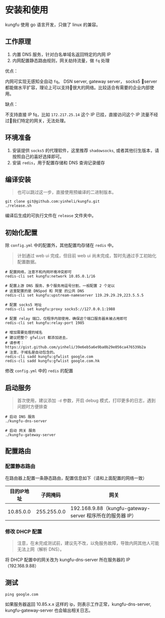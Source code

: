 # 安装和使用

kungfu 使用 go 语言开发，只做了 linux 的兼容。

## 工作原理

1. 内置 DNS 服务，针对白名单域名返回特定的内网 IP
2. 内网配置静态路由规则，网关劫持流量，做 `fq` 处理

优点：

内网可实现无感知全自动 `fq`。
DSN server, gateway server， socks5 server 都能做水平扩容，理论上可以支持很大的网络。比较适合有需要的企业内部使用。

缺点：

不支持直接 IP fq，比如 `172.217.25.14` 这个 IP 已挂，直接访问这个 IP 流量不经过我们特定的网关，无法处理。

## 环境准备

1. 安装提供 `socks5` 的代理软件，这里推荐 `shadowsocks`, 或者其他衍生版本，请按照自己的喜好选择即可。
2. 安装 `redis`，用于配置存储和 DNS 查询记录缓存


## 编译安装

> 也可以跳过这一步，直接使用预编译的二进制版本。

```
git clone git@github.com:yinheli/kungfu.git
./release.sh
```

编译后生成的可执行文件在 `release` 文件夹中。

## 初始化配置

除 `config.yml` 中的配置外，其他配置均存储在 `redis` 中。

> 计划通过 web ui 完成，但目前 web ui 尚未完成，暂时先通过手工初始化配置数据。

```
# 配置网络，注意不和内网环境冲突即可
redis-cli set kungfu:network 10.85.0.1/16

# 配置上游 DNS 服务，多个服务用逗号分割，一般配置 2 个足以
# 这里配置的是 DNSpod 和 阿里 的公共 DNS
redis-cli set kungfu:upstream-nameserver 119.29.29.29,223.5.5.5

# 配置 socks5 地址
redis-cli set kungfu:proxy socks5://127.0.0.1:1988

# 配置 relay 端口，仅程序内部使用，确保这个端口服务器未被占用即可
redis-cli set kungfu:relay-port 1985

# 增加需要处理的域名
# 建议把整个 gfwlist 都添加进去，
# 请参考： https://gist.github.com/yinheli/39e6eb5a6e9ba0b29e056ca476539b2a
# 注意，子域名是自动包含的。
redis-cli sadd kungfu:gfwlist google.com
redis-cli sadd kungfu:gfwlist google.com.hk
```

修改 `config.yml` 中的 `redis` 的配置

## 启动服务

> 首次使用，建议添加 `-d` 参数，开启 debug 模式，打印更多的日志，遇到问题时方便排查

```
# 启动 DNS 服务
./kungfu-dns-server

# 启动 网关 服务
./kungfu-gateway-server
```

## 配置路由

### 配置静态路由

在路由器上配置一条静态路由，配置信息如下（请和上面配置的网络一致）

目的IP地址 | 子网掩码    | 网关
---------- | ----------- | --------------
10.85.0.0 | 255.255.0.0 | 192.168.9.88（kungfu-gateway-server 程序所在的服务器 IP）

### 修改 DHCP 配置

> 注意，在未完成测试前，建议先不改，以免服务故障，导致内网其他人可能无法上网（解析 DNS）。

将 DHCP 配置中的网关改为 kungfu-dns-server 所在服务器的 IP（192.168.9.88）

## 测试

```
ping google.com
```

如果服务器返回 10.85.x.x 这样的 ip，则表示工作正常，kungfu-dns-server, kungfu-gateway-server 也会输出相关日志。
